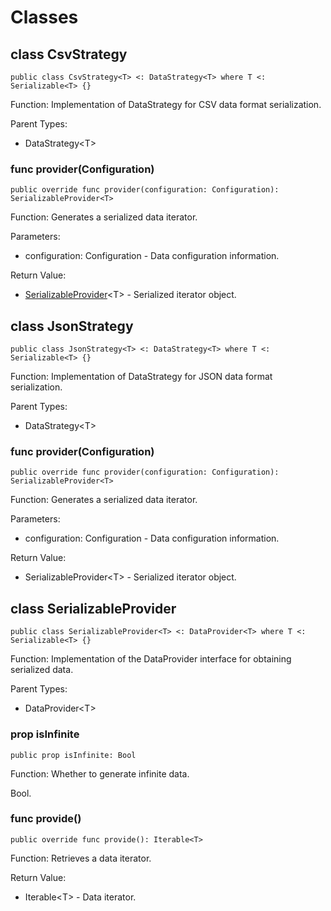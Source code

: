 # Classes

## class CsvStrategy

```cangjie
public class CsvStrategy<T> <: DataStrategy<T> where T <: Serializable<T> {}
```

Function: Implementation of DataStrategy for CSV data format serialization.

Parent Types:

- DataStrategy\<T>

### func provider(Configuration)

```cangjie
public override func provider(configuration: Configuration): SerializableProvider<T>
```

Function: Generates a serialized data iterator.

Parameters:

- configuration: Configuration - Data configuration information.

Return Value:

- [SerializableProvider](#class-serializableprovider)\<T> - Serialized iterator object.

## class JsonStrategy

```cangjie
public class JsonStrategy<T> <: DataStrategy<T> where T <: Serializable<T> {}
```

Function: Implementation of DataStrategy for JSON data format serialization.

Parent Types:

- DataStrategy\<T>

### func provider(Configuration)

```cangjie
public override func provider(configuration: Configuration): SerializableProvider<T>
```

Function: Generates a serialized data iterator.

Parameters:

- configuration: Configuration - Data configuration information.

Return Value:

- SerializableProvider\<T> - Serialized iterator object.

## class SerializableProvider

```cangjie
public class SerializableProvider<T> <: DataProvider<T> where T <: Serializable<T> {}
```

Function: Implementation of the DataProvider interface for obtaining serialized data.

Parent Types:

- DataProvider\<T>

### prop isInfinite

```cangjie
public prop isInfinite: Bool
```

Function: Whether to generate infinite data.

Bool.

### func provide()

```cangjie
public override func provide(): Iterable<T> 
```

Function: Retrieves a data iterator.

Return Value:

- Iterable\<T> - Data iterator.